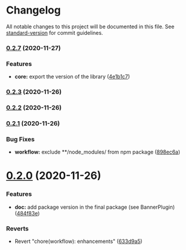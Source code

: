 # Changelog

All notable changes to this project will be documented in this file. See [standard-version](https://github.com/conventional-changelog/standard-version) for commit guidelines.

### [0.2.7](https://github.com/FranckFreiburger/vue3-sfc-loader/compare/v0.2.3...v0.2.7) (2020-11-27)


### Features

* **core:** export the version of the library ([4e1b1c7](https://github.com/FranckFreiburger/vue3-sfc-loader/commit/4e1b1c705c9454c58783521e877035e93ab19339))

### [0.2.3](https://github.com/FranckFreiburger/vue3-sfc-loader/compare/v0.2.2...v0.2.3) (2020-11-26)

### [0.2.2](https://github.com/FranckFreiburger/vue3-sfc-loader/compare/v0.2.1...v0.2.2) (2020-11-26)

### [0.2.1](https://github.com/FranckFreiburger/vue3-sfc-loader/compare/v0.2.0...v0.2.1) (2020-11-26)


### Bug Fixes

* **workflow:** exclude **/node_modules/ from npm package ([898ec6a](https://github.com/FranckFreiburger/vue3-sfc-loader/commit/898ec6a98eb8267b30b3310ca84413bdf11a0395))

# [0.2.0](https://github.com/FranckFreiburger/vue3-sfc-loader/compare/v0.1.0...v0.2.0) (2020-11-26)


### Features

* **doc:** add package version in the final package (see BannerPlugin) ([484f83e](https://github.com/FranckFreiburger/vue3-sfc-loader/commit/484f83e4a33d013f114ec1818fa212c5ddd0dba0))


### Reverts

* Revert "chore(workflow): enhancements" ([633d9a5](https://github.com/FranckFreiburger/vue3-sfc-loader/commit/633d9a51865fdd658921695b95ec271828b7dce0))

